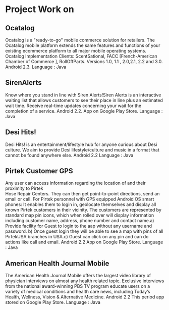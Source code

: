 # Project Work on
## Ocatalog
Ocatalog is a "ready-to-go" mobile commerce solution for retailers. The Ocatalog mobile platform extends the same features and functions of your existing ecommerce platform to all major mobile operating systems.
Ocatalog Implementation Clients: ScentSational, FACC [French-American Chamber of Commerce ], RollOffParts.
Versions 1.0, 1.1 , 2.0,2.1, 2.2  and 3.0. Android 2.3.
Language : Java
## SirenAlerts
Know where you stand in line with Siren Alerts!Siren Alerts is an interactive waiting list that 
allows customers to see their place in line plus an estimated wait time. Receive real-time updates concerning your wait for the completion of a service. Android 2.2.
App on Google Play Store.
Language : Java
## Desi Hits!
Desi Hits! is an entertainment/lifestyle hub for anyone curious about Desi culture. 
We aim to provide Desi lifestyle/culture and music in a format that cannot be found anywhere else.  Android 2.2
Language : Java
## Pirtek Customer GPS
Any user can access information regarding the location of and their proximity to Pirtek     
Hose Repair Centers. They can then get point-to-point directions, send an email or call. For Pirtek personnel with GPS equipped Android OS smart phones: It enables them to login in, geolocate themselves and display all known Pirtek customers in their vicinity. The customers are represented by standard map pin icons, which when rolled over will display information including customer name, address, phone number and contact name.a) Provide facility for Guest to login to the aap without any username and password. b) Once guest login they will be able to see a map with pins of all PirtekUSA branches in USA.c) Guest can click on any pin and can do actions like call and email. Android 2.2
App on Google Play Store.
Language : Java
## American Health Journal Mobile
The American Health Journal Mobile offers the largest video library of      
physician interviews on almost any health related topic. Exclusive interviews from the national award-winning PBS TV program educate users on a variety of medical conditions and health care news, including Today’s Health, Wellness, Vision & Alternative Medicine. Android 2.2
This period app stored on Google Play Store.
Language : Java
